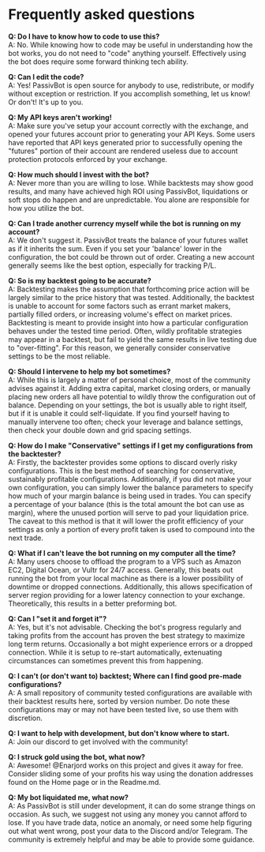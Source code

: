 # Frequently asked questions

**Q: Do I have to know how to code to use this?**  
A: No. While knowing how to code may be useful in understanding how the bot works, you do not need to "code" anything yourself. Effectively using the bot does require some forward thinking tech ability.

**Q: Can I edit the code?**  
A: Yes! PassivBot is open source for anybody to use, redistribute, or modify without exception or restriction. If you accomplish something, let us know! Or don't! It's up to you.

**Q: My API keys aren't working!**  
A: Make sure you've setup your account correctly with the exchange, and opened your futures account prior to generating your API Keys. Some users have reported that API keys generated prior to successfully opening the "futures" portion of their account are rendered useless due to account protection protocols enforced by your exchange.

**Q: How much should I invest with the bot?**  
A: Never more than you are willing to lose. While backtests may show good results, and many have achieved high ROI using PassivBot, liquidations or soft stops do happen and are unpredictable. You alone are responsible for how you utilize the bot.

**Q: Can I trade another currency myself while the bot is running on my account?**  
A: We don't suggest it. PassivBot treats the balance of your futures wallet as if it inherits the sum. Even if you set your 'balance' lower in the configuration, the bot could be thrown out of order. Creating a new account generally seems like the best option, especially for tracking P/L.

**Q: So is my backtest going to be accurate?**  
A: Backtesting makes the assumption that forthcoming price action will be largely similar to the price history that was tested. Additionally, the backtest is unable to account for some factors such as errant market makers, partially filled orders, or increasing volume's effect on market prices. Backtesting is meant to provide insight into how a particular configuration behaves under the tested time period. Often, wildly profitable strategies may appear in a backtest, but fail to yield the same results in live testing due to "over-fitting". For this reason, we generally consider conservative settings to be the most reliable.

**Q: Should I intervene to help my bot sometimes?**  
A: While this is largely a matter of personal choice, most of the community advises against it. Adding extra capital, market closing orders, or manually placing new orders all have potential to wildly throw the configuration out of balance. Depending on your settings, the bot is usually able to right itself, but if it is unable it could self-liquidate. If you find yourself having to manually intervene too often; check your leverage and balance settings, then check your double down and grid spacing settings.

**Q: How do I make "Conservative" settings if I get my configurations from the backtester?**  
A: Firstly, the backtester provides some options to discard overly risky configurations. This is the best method of searching for conservative, sustainably profitable configurations. Additionally, if you did not make your own configuration, you can simply lower the balance parameters to specify how much of your margin balance is being used in trades. You can specify a percentage of your balance (this is the total amount the bot can use as margin), where the unused portion will serve to pad your liquidation price. The caveat to this method is that it will lower the profit efficiency of your settings as only a portion of every profit taken is used to compound into the next trade.

**Q: What if I can't leave the bot running on my computer all the time?**  
A: Many users choose to offload the program to a VPS such as Amazon EC2, Digital Ocean, or Vultr for 24/7 access. Generally, this beats out running the bot from your local machine as there is a lower possibility of downtime or dropped connections. Additionally, this allows specification of server region providing for a lower latency connection to your exchange. Theoretically, this results in a better preforming bot.

**Q: Can I "set it and forget it"?**  
A: Yes, but it's not advisable. Checking the bot's progress regularly and taking profits from the account has proven the best strategy to maximize long term returns. Occasionally a bot might experience errors or a dropped connection. While it is setup to re-start automatically, extenuating circumstances can sometimes prevent this from happening.

**Q: I can't (or don't want to) backtest; Where can I find good pre-made configurations?**  
A: A small repository of community tested configurations are available with their backtest results here, sorted by version number. Do note these configurations may or may not have been tested live, so use them with discretion.

**Q: I want to help with development, but don't know where to start.**  
A: Join our discord to get involved with the community!

**Q: I struck gold using the bot, what now?**  
A: Awesome! @Enarjord works on this project and gives it away for free. Consider sliding some of your profits his way using the donation addresses found on the Home page or in the Readme.md.

**Q: My bot liquidated me, what now?**  
A: As PassivBot is still under development, it can do some strange things on occasion. As such, we suggest not using any money you cannot afford to lose. If you have trade data, notice an anomaly, or need some help figuring out what went wrong, post your data to the Discord and/or Telegram. The community is extremely helpful and may be able to provide some guidance.